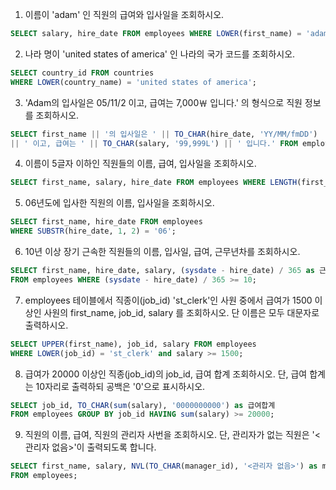 1. 이름이 'adam' 인 직원의 급여와 입사일을 조회하시오.

```sql
SELECT salary, hire_date FROM employees WHERE LOWER(first_name) = 'adam';
```

2. 나라 명이 'united states of america' 인 나라의 국가 코드를 조회하시오.

```sql
SELECT country_id FROM countries 
WHERE LOWER(country_name) = 'united states of america';
```

3. 'Adam의 입사일은 05/11/2 이고, 급여는 7,000￦ 입니다.' 의 형식으로 직원 정보를 조회하시오.

```sql
SELECT first_name || '의 입사일은 ' || TO_CHAR(hire_date, 'YY/MM/fmDD')
|| ' 이고, 급여는 ' || TO_CHAR(salary, '99,999L') || ' 입니다.' FROM employees;
```

4. 이름이 5글자 이하인 직원들의 이름, 급여, 입사일을 조회하시오.

```sql
SELECT first_name, salary, hire_date FROM employees WHERE LENGTH(first_name) <= 5;
```

5. 06년도에 입사한 직원의 이름, 입사일을 조회하시오.

```sql
SELECT first_name, hire_date FROM employees 
WHERE SUBSTR(hire_date, 1, 2) = '06';
```

6. 10년 이상 장기 근속한 직원들의 이름, 입사일, 급여, 근무년차를 조회하시오.

```sql
SELECT first_name, hire_date, salary, (sysdate - hire_date) / 365 as 근무년차
FROM employees WHERE (sysdate - hire_date) / 365 >= 10;
```

7. employees 테이블에서 직종이(job_id) 'st_clerk'인 사원 중에서 급여가 1500 이상인 사원의
   first_name, job_id, salary 를 조회하시오. 단 이름은 모두 대문자로 출력하시오.

```sql
SELECT UPPER(first_name), job_id, salary FROM employees 
WHERE LOWER(job_id) = 'st_clerk' and salary >= 1500;
```

8. 급여가 20000 이상인 직종(job_id)의 job_id, 급여 합계 조회하시오.
   단, 급여 합계는 10자리로 출력하되 공백은 '0'으로 표시하시오.

```sql
SELECT job_id, TO_CHAR(sum(salary), '0000000000') as 급여합계 
FROM employees GROUP BY job_id HAVING sum(salary) >= 20000; 
```

9. 직원의 이름, 급여, 직원의 관리자 사번을 조회하시오. 단, 관리자가 없는 직원은
      '<관리자 없음>'이 출력되도록 합니다.

```sql
SELECT first_name, salary, NVL(TO_CHAR(manager_id), '<관리자 없음>') as manager_id
FROM employees;
```